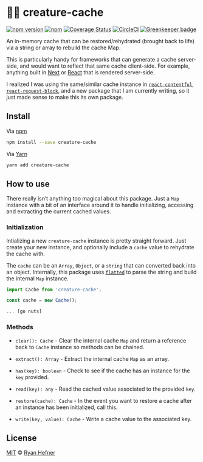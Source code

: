 # 🧟‍♂️ creature-cache

[![npm version](https://badge.fury.io/js/creature-cache.svg)](https://badge.fury.io/js/creature-cache)
[![npm](https://img.shields.io/npm/l/express.svg)](LICENSE)
[![Coverage Status](https://coveralls.io/repos/github/ryanhefner/creature-cache/badge.svg?branch=master)](https://coveralls.io/github/ryanhefner/creature-cache?branch=master)
[![CircleCI](https://circleci.com/gh/ryanhefner/creature-cache.svg?style=shield)](https://circleci.com/gh/ryanhefner/creature-cache)
[![Greenkeeper badge](https://badges.greenkeeper.io/ryanhefner/creature-cache.svg)](https://greenkeeper.io/)

An in-memory cache that can be restored/rehydrated (brought back to life) via a string or array to rebuild
the cache Map.

This is particularly handy for frameworks that can generate a cache
server-side, and would want to reflect that same cache client-side. For example,
anything built in [Next](https://nextjs.com) or [React](https://reactjs.org) that
is rendered server-side.

I realized I was using the same/similar cache instance in [`react-contentful`](https://github.com/ryanhefner/creature-cache),
[`react-request-block`](https://github.com/ryanhefner/react-request-block), and
a new package that I am currently writing, so it just made sense to make this its
own package.

## Install

Via [npm](https://npmjs.com/package/creature-cache)

```sh
npm install --save creature-cache
```

Via [Yarn](https://yarn.fyi/creature-cache)

```sh
yarn add creature-cache
```

## How to use

There really isn’t anything too magical about this package. Just a `Map` instance
with a bit of an interface around it to handle initializing, accessing and extracting
the current cached values.

### Initialization

Intializing a new `creature-cache` instance is pretty straight forward. Just create
your new instance, and optionally include a `cache` value to rehydrate the cache with.

The `cache` can be an `Array`, `Object`, or a `string` that can converted back into
an object. Internally, this package uses [`flatted`](https://github.com/WebReflection/flatted)
to parse the string and build the internal `Map` instance.

```js
import Cache from 'creature-cache';

const cache = new Cache();

... [go nuts]

```

### Methods

* `clear(): Cache` - Clear the internal cache `Map` and return a reference back to `Cache` instance so methods can be chained.

* `extract(): Array` - Extract the internal cache `Map` as an array.

* `has(key): boolean` - Check to see if the cache has an instance for the `key` provided.

* `read(key): any` - Read the cached value associated to the provided `key`.

* `restore(cache): Cache` - In the event you want to restore a cache after an instance has been initialized, call this.

* `write(key, value): Cache` - Write a cache value to the associated key.

## License

[MIT](LICENSE) © [Ryan Hefner](https://www.ryanhefner.com)
